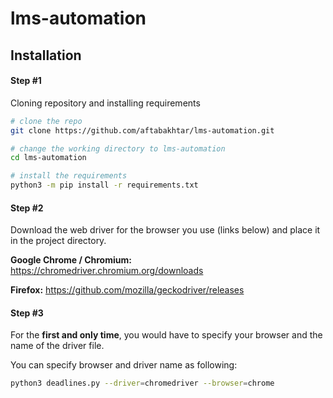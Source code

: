 # lms-automation



## Installation

#### Step #1

Cloning repository and installing requirements

```bash
# clone the repo
git clone https://github.com/aftabakhtar/lms-automation.git

# change the working directory to lms-automation
cd lms-automation

# install the requirements
python3 -m pip install -r requirements.txt
```



#### Step #2

Download the web driver for the browser you use (links below) and place it in the project directory.

**Google Chrome / Chromium:** https://chromedriver.chromium.org/downloads

**Firefox:** https://github.com/mozilla/geckodriver/releases



#### Step #3

For the **first and only time**, you would have to specify your browser and the name of the driver file.

You can specify browser and driver name as following:

```bash
python3 deadlines.py --driver=chromedriver --browser=chrome
```

